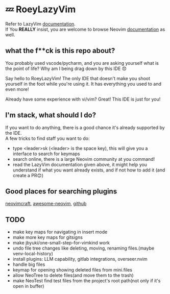 # 💤 RoeyLazyVim

Refer to LazyVim [documentation](https://lazyvim.github.io/installation). <br>
If You **REALLY** insist, you are welcome to browse Neovim [documentation](https://neovim.io/doc/user/) as well.

## what the f**ck is this repo about?

You probably used vscode/pycharm, and you are asking yourself what is the point of life? Why am I being drag down by this IDE 😞 <br>

Say hello to RoeyLazyVim! The only IDE that doesn't make you shoot yourself in the foot while you're using it. It has everything you used to and even more! <br>

Already have some experience with vi/vim? Great! This IDE is just for you!
## I'm stack, what should I do?
If you want to do anything, there is a good chance it's already supported by the IDE. <br>
A few tricks to find staff you want to do:

- type \<leader>sk (\<leader> is the space key), this will give you a interface to search for keymaps
- search online, there is a large Neovim community at you command!
- read the LazyVim documentation given above, it might help you understand if what you want already exists, and if not how to add it (and create a PR😊)

## Good places for searching plugins
[neovimcraft](neovimcraft.com),
[awesome-neovim](https://github.com/rockerBOO/awesome-neovim), 
[github](https://github.com)


## TODO
- make key maps for navigating in insert mode
- make more key maps for gitsigns
- make jbyuki/one-small-step-for-vimkind work
- undo file tree changes like deleting, moving, renaming files.(maybe venv-local-history)
- install plugins: LLM capability, gitlab integrations, overseer.nvim
- handle big files
- keymap for opening showing deleted files from mini.files
- allow NeoTree to delete files(and move them to the trash) 
- make NeoTest find test files from the project's root path(not only if it's open in buffer)
